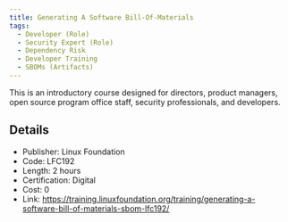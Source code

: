 ```yaml
--- 
title: Generating A Software Bill-Of-Materials
tags:
  - Developer (Role)
  - Security Expert (Role)
  - Dependency Risk
  - Developer Training
  - SBOMs (Artifacts)
---
```


This is an introductory course designed for directors, product managers, open source program office staff, security professionals, and developers.

## Details

- Publisher: Linux Foundation
- Code: LFC192
- Length: 2 hours
- Certification: Digital
- Cost: 0
- Link: https://training.linuxfoundation.org/training/generating-a-software-bill-of-materials-sbom-lfc192/
